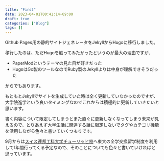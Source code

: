 ```yaml
---
title: "First"
date: 2023-04-01T00:41:14+09:00
draft: true
categories: ["Blog"]
tags: []
---
```


Github Pages用の静的サイトジェネレータをJekyllからHugoに移行しました。

移行したのは、ただHugoを触ってみたかったというのが最大の理由ですが、

- PaperModというテーマの見た目が好きだった
- HugoはGo製のツールなのでRuby製のJekyllよりは中身が理解できそうだった

からでもあります。

もともとJekyllでサイトを生成していた時は全く更新していなかったのですが、大学院進学という良いタイミングなのでこれからは積極的に更新していきたいと思います。

書く内容について限定してしまうとまた直ぐに更新しなくなってしまう未来が見えるので、とりあえず大学生活に関連する話に限定しないでタグやカテゴリ機能を活用しながら色々と書いていくつもりです。

9月からは[スイス連邦工科大学チューリッヒ校](https://ethz.ch/en.html)へ東大の全学交換留学制度を利用して1年間行ってくる予定なので、そのことについても色々と書いていければと思っています。
